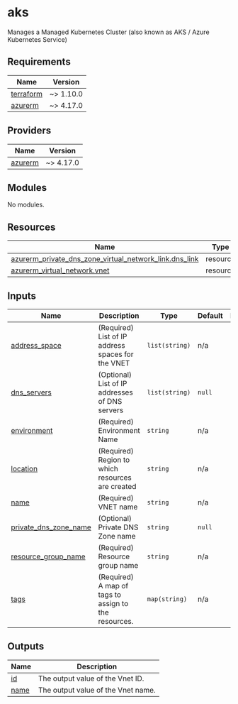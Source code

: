 # aks
Manages a Managed Kubernetes Cluster (also known as AKS / Azure Kubernetes Service)
<!-- BEGIN_TF_DOCS -->
## Requirements

| Name | Version |
|------|---------|
| <a name="requirement_terraform"></a> [terraform](#requirement\_terraform) | ~> 1.10.0 |
| <a name="requirement_azurerm"></a> [azurerm](#requirement\_azurerm) | ~> 4.17.0 |

## Providers

| Name | Version |
|------|---------|
| <a name="provider_azurerm"></a> [azurerm](#provider\_azurerm) | ~> 4.17.0 |

## Modules

No modules.

## Resources

| Name | Type |
|------|------|
| [azurerm_private_dns_zone_virtual_network_link.dns_link](https://registry.terraform.io/providers/hashicorp/azurerm/latest/docs/resources/private_dns_zone_virtual_network_link) | resource |
| [azurerm_virtual_network.vnet](https://registry.terraform.io/providers/hashicorp/azurerm/latest/docs/resources/virtual_network) | resource |

## Inputs

| Name | Description | Type | Default | Required |
|------|-------------|------|---------|:--------:|
| <a name="input_address_space"></a> [address\_space](#input\_address\_space) | (Required) List of IP address spaces for the VNET | `list(string)` | n/a | yes |
| <a name="input_dns_servers"></a> [dns\_servers](#input\_dns\_servers) | (Optional) List of IP addresses of DNS servers | `list(string)` | `null` | no |
| <a name="input_environment"></a> [environment](#input\_environment) | (Required) Environment Name | `string` | n/a | yes |
| <a name="input_location"></a> [location](#input\_location) | (Required) Region to which resources are created | `string` | n/a | yes |
| <a name="input_name"></a> [name](#input\_name) | (Required) VNET name | `string` | n/a | yes |
| <a name="input_private_dns_zone_name"></a> [private\_dns\_zone\_name](#input\_private\_dns\_zone\_name) | (Optional) Private DNS Zone name | `string` | `null` | no |
| <a name="input_resource_group_name"></a> [resource\_group\_name](#input\_resource\_group\_name) | (Required) Resource group name | `string` | n/a | yes |
| <a name="input_tags"></a> [tags](#input\_tags) | (Required) A map of tags to assign to the resources. | `map(string)` | n/a | yes |

## Outputs

| Name | Description |
|------|-------------|
| <a name="output_id"></a> [id](#output\_id) | The output value of the Vnet ID. |
| <a name="output_name"></a> [name](#output\_name) | The output value of the Vnet name. |
<!-- END_TF_DOCS -->